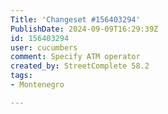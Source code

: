```yaml
---
Title: 'Changeset #156403294'
PublishDate: 2024-09-09T16:29:39Z
id: 156403294
user: cucumbers
comment: Specify ATM operator
created_by: StreetComplete 58.2
tags:
- Montenegro

---
```

